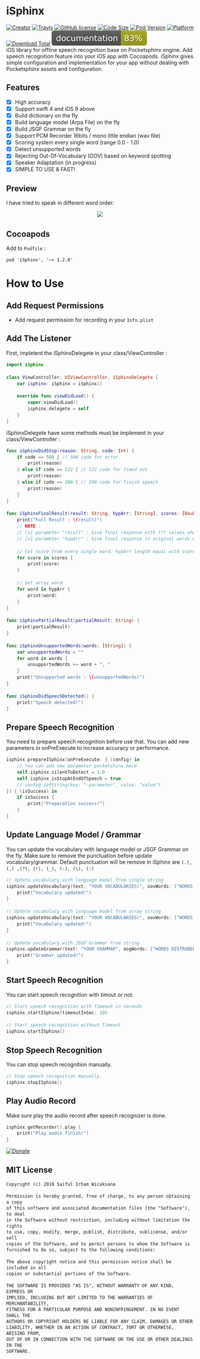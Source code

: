 # iSphinx
[![Creator](https://img.shields.io/badge/creator-icaksama-green.svg)](https://www.linkedin.com/in/icaksama/)
[![Travis](https://img.shields.io/travis/icaksama/iSphinx.svg)](https://travis-ci.org/icaksama/iSphinx)
[![GitHub license](https://img.shields.io/github/license/icaksama/iSphinx.svg)](https://raw.githubusercontent.com/icaksama/iSphinx/master/LICENSE)
[![Code Size](https://img.shields.io/github/languages/code-size/icaksama/iSphinx.svg)](https://img.shields.io/github/languages/code-size/icaksama/iSphinx.svg)
[![Pod Version](https://img.shields.io/cocoapods/v/iSphinx.svg)](https://img.shields.io/cocoapods/v/iSphinx.svg)
[![Platform](https://img.shields.io/cocoapods/p/iSphinx.svg)](https://img.shields.io/cocoapods/p/iSphinx.svg)
[![Download Total](https://img.shields.io/cocoapods/dt/iSphinx.svg)](https://img.shields.io/cocoapods/dt/iSphinx.svg)
[![Docs](./docs/badge.svg)](./docs)
<br>
iOS library for offline speech recognition base on Pocketsphinx engine. Add speech recognition feature into your iOS app with Cocoapods. iSphinx gives simple configuration and implementation for your app without dealing with Pocketsphinx assets and configuration.

## Features
- [x] High accuracy
- [x] Support swift 4 and iOS 9 above
- [x] Build dictionary on the fly
- [x] Build language model (Arpa File) on the fly
- [x] Build JSGF Grammar on the fly
- [x] Support PCM Recorder 16bits / mono little endian (wav file)
- [x] Scoring system every single word (range 0.0 - 1.0)
- [x] Detect unsupported words
- [x] Rejecting Out-Of-Vocabulary (OOV) based on keyword spotting
- [x] Speaker Adaptation (in progress)
- [x] SIMPLE TO USE & FAST!

## Preview
I have tried to speak in different word order:
<p align="center">
<img width="350" src="https://github.com/icaksama/iSphinx/blob/master/iSphinxPreview.gif?raw=true">
</p>

## Cocoapods
Add to `Podfile` :
```text
pod 'iSphinx', '~> 1.2.0'
```

# How to Use

## Add Request Permissions
- Add request permission for recording in your `Info.plist`

## Add The Listener
First, impletent the iSphinxDelegete in your class/ViewController :
```swift
import iSphinx

class ViewController: UIViewController, iSphinxDelegete {
    var isphinx: iSphinx = iSphinx()

    override func viewDidLoad() {
        super.viewDidLoad()
        isphinx.delegete = self
    }
}
```
iSphinxDelegete have some methods must be implement in your class/ViewController :
```swift
func iSphinxDidStop(reason: String, code: Int) {
    if code == 500 { // 500 code for error
        print(reason)
    } else if code == 522 { // 522 code for timed out
        print(reason)
    } else if code == 200 { // 200 code for finish speech
        print(reason)
    }
}

func iSphinxFinalResult(result: String, hypArr: [String], scores: [Double]) {
    print("Full Result : \(result)")
    // NOTE :
    // [x] parameter "result" : Give final response with ??? values when word out-of-vocabulary.
    // [x] parameter "hypArr" : Give final response in original words without ??? values.

    // Get score from every single word. hypArr length equal with scores length
    for score in scores {
        print(score)
    }

    // Get array word
    for word in hypArr {
        print(word)
    }
}

func iSphinxPartialResult(partialResult: String) {
    print(partialResult)
}

func iSphinxUnsupportedWords(words: [String]) {
    var unsupportedWords = ""
    for word in words {
        unsupportedWords += word + ", "
    }
    print("Unsupported words : \(unsupportedWords)")
}

func iSphinxDidSpeechDetected() {
    print("Speech detected!")
}
```

## Prepare Speech Recognition
You need to prepare speech recognition before use that. You can add new parameters in onPreExecute to increase accuracy or performance.
```swift
isphinx.prepareISphinx(onPreExecute: { (config) in
    // You can add new parameter pocketshinx here
    self.isphinx.silentToDetect = 1.0
    self.isphinx.isStopAtEndOfSpeech = true
    // config.setString(key: "-parameter", value: "value")
}) { (isSuccess) in
    if isSuccess {
        print("Preparation success!")
    }
}
```

## Update Language Model / Grammar
You can update the vocabulary with language model or JSGF Grammar on the fly. Make sure to remove the punctuation before update vocabulary/grammar. Default punctuation will be remove in iSphinx are `(.), (,) ,(?), (!), (_), (-), (\), (:)`
```swift
// Update vocabulary with language model from single string
isphinx.updateVocabulary(text: "YOUR VOCABULARIES!", oovWords: ["WORDS DISTRUBER", ...]) {
    print("Vocabulary updated!")
}

// Update vocabulary with language model from array string
isphinx.updateVocabulary(text: "YOUR VOCABULARIES!", oovWords: ["WORDS DISTRUBER", ...]) {
    print("Vocabulary updated!")
}

// Update vocabulary with JSGF Grammar from string
isphinx.updateGrammar(text: "YOUR GRAMMAR", oogWords: ["WORDS DISTRUBER", ...]) {
    print("Grammar updated!")
}
```

## Start Speech Recognition
You can start speech recognition with timout or not.
```swift
// Start speech recognition with Timeout in seconds
isphinx.startISphinx(timeoutInSec: 10)

// Start speech recognition without Timeout
isphinx.startISphinx()
```

## Stop Speech Recognition
You can stop speech recognition manually.
```swift
// Stop speech recognition manually.
isphinx.stopISphinx()
```

## Play Audio Record
Make sure play the audio record after speech recognizer is done.
```swift
isphinx.getRecorder().play {
    print("Play audio finish!")
}
```

[![Donate](https://www.paypalobjects.com/en_US/i/btn/btn_donateCC_LG.gif)](https://www.paypal.com/cgi-bin/webscr?cmd=_s-xclick&hosted_button_id=CXJ3AHUB3KDQ4)

## MIT License
```text
Copyright (c) 2018 Saiful Irham Wicaksana

Permission is hereby granted, free of charge, to any person obtaining a copy
of this software and associated documentation files (the "Software"), to deal
in the Software without restriction, including without limitation the rights
to use, copy, modify, merge, publish, distribute, sublicense, and/or sell
copies of the Software, and to permit persons to whom the Software is
furnished to do so, subject to the following conditions:

The above copyright notice and this permission notice shall be included in all
copies or substantial portions of the Software.

THE SOFTWARE IS PROVIDED "AS IS", WITHOUT WARRANTY OF ANY KIND, EXPRESS OR
IMPLIED, INCLUDING BUT NOT LIMITED TO THE WARRANTIES OF MERCHANTABILITY,
FITNESS FOR A PARTICULAR PURPOSE AND NONINFRINGEMENT. IN NO EVENT SHALL THE
AUTHORS OR COPYRIGHT HOLDERS BE LIABLE FOR ANY CLAIM, DAMAGES OR OTHER
LIABILITY, WHETHER IN AN ACTION OF CONTRACT, TORT OR OTHERWISE, ARISING FROM,
OUT OF OR IN CONNECTION WITH THE SOFTWARE OR THE USE OR OTHER DEALINGS IN THE
SOFTWARE.
```
